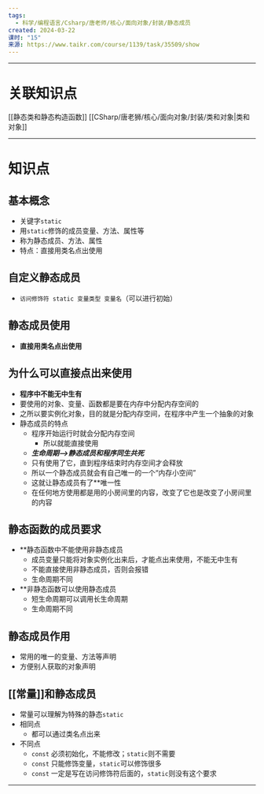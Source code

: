 ```yaml
---
tags:
  - 科学/编程语言/Csharp/唐老师/核心/面向对象/封装/静态成员
created: 2024-03-22
课时: "15"
来源: https://www.taikr.com/course/1139/task/35509/show
---
```


---
# 关联知识点

[[静态类和静态构造函数]] [[CSharp/唐老狮/核心/面向对象/封装/类和对象|类和对象]]

---
# 知识点

## 基本概念

- 关键字`static`
- 用`static`修饰的成员变量、方法、属性等
- 称为静态成员、方法、属性
- 特点：直接用类名点出使用
## 自定义静态成员

- `访问修饰符 static 变量类型 变量名`（可以进行初始）
## 静态成员使用

- **直接用类名点出使用**

## 为什么可以直接点出来使用

- **程序中不能无中生有**
- 要使用的对象、变量、函数都是要在内存中分配内存空间的
- 之所以要实例化对象，目的就是分配内存空间，在程序中产生一个抽象的对象
- 静态成员的特点
	- 程序开始运行时就会分配内存空间
		- 所以就能直接使用
	- ***生命周期——>静态成员和程序同生共死***
	- 只有使用了它，直到程序结束时内存空间才会释放
	- 所以一个静态成员就会有自己唯一的一个“内存小空间”
	- 这就让静态成员有了**唯一性
	- 在任何地方使用都是用的小房间里的内容，改变了它也是改变了小房间里的内容
## 静态函数的成员要求

- **静态函数中不能使用非静态成员
	- 成员变量只能将对象实例化出来后，才能点出来使用，不能无中生有
	- 不能直接使用非静态成员，否则会报错
	- 生命周期不同
- **非静态函数可以使用静态成员
	- 短生命周期可以调用长生命周期
	- 生命周期不同
## 静态成员作用

- 常用的唯一的变量、方法等声明
- 方便别人获取的对象声明
## [[常量]]和静态成员

- 常量可以理解为特殊的静态`static`
- 相同点
	- 都可以通过类名点出来
- 不同点
	- `const` 必须初始化，不能修改；`static`则不需要
	- `const` 只能修饰变量，`static`可以修饰很多
	- `const` 一定是写在访问修饰符后面的，`static`则没有这个要求

---

